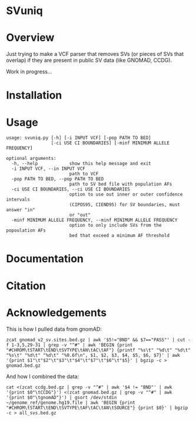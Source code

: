 SVuniq
=============================================================================

Overview
========
Just trying to make a VCF parser that removes SVs (or pieces of SVs that overlap)
if they are present in public SV data (like GNOMAD, CCDG).

Work in progress...

Installation
============

Usage
======

```
usage: svuniq.py [-h] [-i INPUT VCF] [-pop PATH TO BED]
                 [-ci USE CI BOUNDARIES] [-minf MINIMUM ALLELE FREQUENCY]

optional arguments:
  -h, --help            show this help message and exit
  -i INPUT VCF, --in INPUT VCF
                        path to VCF
  -pop PATH TO BED, --pop PATH TO BED
                        path to SV bed file with population AFs
  -ci USE CI BOUNDARIES, --ci USE CI BOUNDARIES
                        option to use out inner or outer confidence intervals
                        (CIPOS95, CIEND95) for SV boundaries, must answer "in"
                        or "out"
  -minf MINIMUM ALLELE FREQUENCY, --minf MINIMUM ALLELE FREQUENCY
                        option to only include SVs from the popoulation AFs
                        bed that exceed a minimum AF threshold
```

Documentation
================

Citation
================

Acknowledgements
================

This is how I pulled data from gnomAD:

```
zcat gnomad_v2_sv.sites.bed.gz | awk '$5!="BND" && $7=="PASS"' | cut -f 1-3,5,29-31 | grep -v "^#" | awk 'BEGIN {print "#CHROM\tSTART\tEND\tSVTYPE\tAN\tAC\tAF"} {printf "%s\t" "%d\t" "%d\t" "%s\t" "%d\t" "%d\t" "%0.6f\n", $1, $2, $3, $4, $5, $6, $7}' | awk '{print $1"\t"$2"\t"$3"\t"$4"\t"$7"\t"$6"\t"$5}' | bgzip -c > gnomad.bed.gz
```

And how I combined the data:

```
cat <(zcat ccdg.bed.gz | grep -v "^#" | awk '$4 != "BND"' | awk '{print $0"\tCCDG"}') <(zcat gnomad.bed.gz | grep -v "^#" | awk '{print $0"\tgnomAD"}') | gsort /dev/stdin ~/genome_ref/genome.hg19.file | awk 'BEGIN {print "#CHROM\tSTART\tEND\tSVTYPE\tAF\tAC\tAN\tSOURCE"} {print $0}' | bgzip -c > all_svs.bed.gz
```
